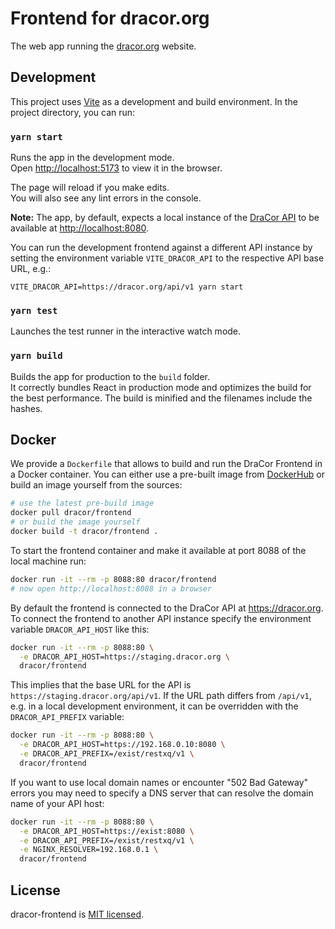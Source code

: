 # Frontend for dracor.org

The web app running the [dracor.org](https://dracor.org) website.

## Development

This project uses [Vite](https://vitejs.dev) as a development and build
environment. In the project directory, you can run:

### `yarn start`

Runs the app in the development mode.<br>
Open [http://localhost:5173](http://localhost:5173) to view it in the browser.

The page will reload if you make edits.<br>
You will also see any lint errors in the console.

**Note:** The app, by default, expects a local instance of the
[DraCor API](https://github.com/dracor-org/dracor-api) to be available at
[http://localhost:8080](http://localhost:8080).

You can run the development frontend against a different API instance by setting
the environment variable `VITE_DRACOR_API` to the respective API base URL,
e.g.:

```
VITE_DRACOR_API=https://dracor.org/api/v1 yarn start
```

### `yarn test`

Launches the test runner in the interactive watch mode.

### `yarn build`

Builds the app for production to the `build` folder.<br>
It correctly bundles React in production mode and optimizes the build for the
best performance. The build is minified and the filenames include the hashes.

## Docker

We provide a `Dockerfile` that allows to build and run the DraCor Frontend in a
Docker container. You can either use a pre-built image from
[DockerHub](https://hub.docker.com/r/dracor/frontend) or build an image yourself
from the sources:

```sh
# use the latest pre-build image
docker pull dracor/frontend
# or build the image yourself
docker build -t dracor/frontend .
```

To start the frontend container and make it available at port 8088 of the local
machine run:

```sh
docker run -it --rm -p 8088:80 dracor/frontend
# now open http://localhost:8088 in a browser
```

By default the frontend is connected to the DraCor API at https://dracor.org. To
connect the frontend to another API instance specify the environment
variable `DRACOR_API_HOST` like this:

```sh
docker run -it --rm -p 8088:80 \
  -e DRACOR_API_HOST=https://staging.dracor.org \
  dracor/frontend
```

This implies that the base URL for the API is
`https://staging.dracor.org/api/v1`. If the URL path differs from `/api/v1`,
e.g. in a local development environment, it can be overridden with the
`DRACOR_API_PREFIX` variable:

```sh
docker run -it --rm -p 8088:80 \
  -e DRACOR_API_HOST=https://192.168.0.10:8080 \
  -e DRACOR_API_PREFIX=/exist/restxq/v1 \
  dracor/frontend
```

If you want to use local domain names or encounter "502 Bad Gateway" errors you
may need to specify a DNS server that can resolve the domain name of your API
host:

```sh
docker run -it --rm -p 8088:80 \
  -e DRACOR_API_HOST=https://exist:8080 \
  -e DRACOR_API_PREFIX=/exist/restxq/v1 \
  -e NGINX_RESOLVER=192.168.0.1 \
  dracor/frontend
```

## License

dracor-frontend is [MIT licensed](./LICENSE).
